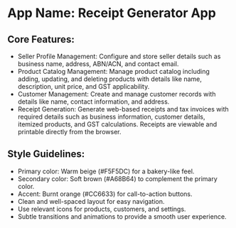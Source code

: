 # **App Name**: Receipt Generator App

## Core Features:

- Seller Profile Management: Configure and store seller details such as business name, address, ABN/ACN, and contact email.
- Product Catalog Management: Manage product catalog including adding, updating, and deleting products with details like name, description, unit price, and GST applicability.
- Customer Management: Create and manage customer records with details like name, contact information, and address.
- Receipt Generation: Generate web-based receipts and tax invoices with required details such as business information, customer details, itemized products, and GST calculations. Receipts are viewable and printable directly from the browser.

## Style Guidelines:

- Primary color: Warm beige (#F5F5DC) for a bakery-like feel.
- Secondary color: Soft brown (#A68B64) to complement the primary color.
- Accent: Burnt orange (#CC6633) for call-to-action buttons.
- Clean and well-spaced layout for easy navigation.
- Use relevant icons for products, customers, and settings.
- Subtle transitions and animations to provide a smooth user experience.